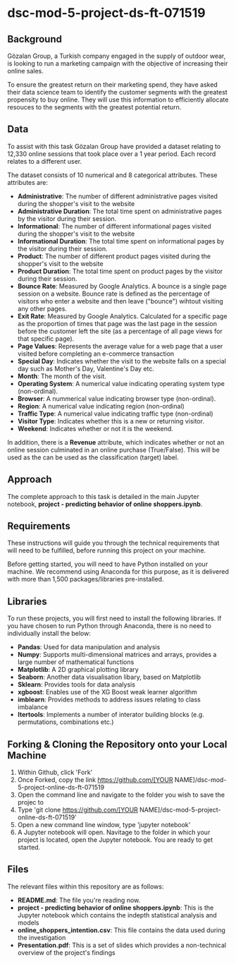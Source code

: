 # dsc-mod-5-project-ds-ft-071519

## Background

Gözalan Group, a Turkish company engaged in the supply of outdoor wear, is looking to run a 
marketing campaign with the objective of increasing their online sales. 

To ensure the greatest return on their marketing spend, they have asked their data science team to identify the customer segments with the greatest propensity to buy online.  They will use this information to efficiently allocate resouces to the segments with the greatest potential return.

## Data

To assist with this task Gözalan Group have provided a dataset relating to 12,330 online sessions that took place over a 1 year period.  Each record relates to a different user.  

The dataset consists of 10 numerical and 8 categorical attributes.  These attributes are:

- **Administrative**: The number of different administrative pages visited during the shopper's visit to the website
- **Administrative Duration**: The total time spent on administrative pages by the visitor during their session.
- **Informational**: The number of different informational pages visited during the shopper's visit to the website
- **Informational Duration**: The total time spent on informational pages by the visitor during their session.
- **Product**: The number of different product pages visited during the shopper's visit to the website
- **Product Duration**: The total time spent on product pages by the visitor during their session.
- **Bounce Rate**: Measured by Google Analytics.  A bounce is a single page session on a website.  Bounce rate is defined as the percentage of visitors who enter a website and then leave ("bounce") wihtout visiting any other pages.  
- **Exit Rate**: Measured by Google Analytics.  Calculated for a specific page as the proportion of times that page was the last page in the session before the customer left the site (as a percentage of all page views for that specific page).
- **Page Values**: Represents the average value for a web page that a user visited before completing an e-commerce transaction
- **Special Day**: Indicates whether the visit to the website falls on a special day such as Mother's Day, Valentine's Day etc.  
- **Month**: The month of the visit.
- **Operating System**: A numerical value indicating operating system type (non-ordinal). 
- **Browser**: A nummerical value indicating browser type (non-ordinal).
- **Region**: A numerical value indicating region (non-ordinal)
- **Traffic Type**: A numerical value indicating traffic type (non-ordinal)
- **Visitor Type**: Indicates whether this is a new or returning visitor.
- **Weekend**: Indicates whether or not it is the weekend.

In addition, there is a **Revenue** attribute, which indicates whether or not an online session culminated in an online purchase (True/False).  This will be used as the can be used as the classification (target) label.

## Approach

The complete approach to this task is detailed in the main Jupyter notebook, **project - predicting behavior of online shoppers.ipynb**.  

## Requirements

These instructions will guide you through the technical requirements that will need to be fulfilled, before running this project on your machine.

Before getting started, you will need to have Python installed on your machine. We recommend using Anaconda for this purpose, as it is delivered with more than 1,500 packages/libraries pre-installed.

## Libraries
To run these projects, you will first need to install the following libraries. If you have chosen to run Python through Anaconda, there is no need to individually install the below:

- **Pandas**: Used for data manipulation and analysis
- **Numpy**: Supports multi-dimensional matrices and arrays, provides a large number of mathematical functions
- **Matplotlib**: A 2D graphical plotting library
- **Seaborn**: Another data visualisation libary, based on Matplotlib
- **Sklearn**: Provides tools for data analysis
- **xgboost**: Enables use of the XG Boost weak learner algorithm
- **imblearn**: Provides methods to address issues relating to class imbalance
- **Itertools**: Implements a number of interator building blocks (e.g. permutations, combinations etc.)

## Forking & Cloning the Repository onto your Local Machine

1. Within Github, click 'Fork'
2. Once Forked, copy the link https://github.com/[YOUR NAME]/dsc-mod-5-project-online-ds-ft-071519
3. Open the command line and navigate to the folder you wish to save the projec to
4. Type 'git clone https://github.com/[YOUR NAME]/dsc-mod-5-project-online-ds-ft-071519'
5. Open a new command line window, type 'jupyter notebook'
6. A Jupyter notebook will open. Navitage to the folder in which your project is located, open the Jupyter notebook. You are ready to get started.


## Files
The relevant files within this repository are as follows:

- **README.md**: The file you're reading now.
- **project - predicting behavior of online shoppers.ipynb**: This is the Jupyter notebook which contains the indepth statistical analysis and models
- **online_shoppers_intention.csv**: This file contains the data used during the investigation
- **Presentation.pdf**: This is a set of slides which provides a non-technical overview of the project's findings

